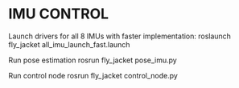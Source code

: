 # IMU CONTROL

Launch drivers for all 8 IMUs with faster implementation:
roslaunch fly_jacket all_imu_launch_fast.launch

Run pose estimation
rosrun fly_jacket pose_imu.py 

Run control node
rosrun fly_jacket control_node.py 
